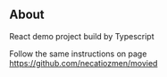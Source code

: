 
## About
React demo project build by Typescript

Follow the same instructions on page https://github.com/necatiozmen/movied
